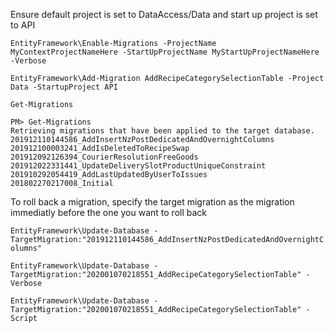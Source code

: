 Ensure default project is set to DataAccess/Data and start up project is set to API

`EntityFramework\Enable-Migrations -ProjectName MyContextProjectNameHere -StartUpProjectName MyStartUpProjectNameHere -Verbose`


`EntityFramework\Add-Migration AddRecipeCategorySelectionTable -Project Data -StartupProject API`

`Get-Migrations`

```
PM> Get-Migrations
Retrieving migrations that have been applied to the target database.
201912110144586_AddInsertNzPostDedicatedAndOvernightColumns
201912100003241_AddIsDeletedToRecipeSwap
201912092126394_CourierResolutionFreeGoods
201912022331441_UpdateDeliverySlotProductUniqueConstraint
201910292054419_AddLastUpdatedByUserToIssues
201802270217008_Initial
```

To roll back a migration, specify the target migration as the migration immediatly before the one you want to roll back

`EntityFramework\Update-Database -TargetMigration:"201912110144586_AddInsertNzPostDedicatedAndOvernightColumns"`

`EntityFramework\Update-Database -TargetMigration:"202001070218551_AddRecipeCategorySelectionTable" -Verbose`

`EntityFramework\Update-Database -TargetMigration:"202001070218551_AddRecipeCategorySelectionTable" -Script`


